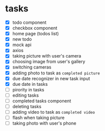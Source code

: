 
# tasks

- [x] todo component
- [x] checkbox component
- [x] home page (todos list)
- [x] new todo
- [x] mock api
- [x] axios
- [x] taking picture with user's camera
- [x] choosing image from user's gallery
- [x] switching cameras
- [x] adding photo to task as `completed picture`
- [x] due date recognizer in new task input
- [x] due date in tasks
- [ ] pirority in tasks
- [ ] editing tasks
- [ ] completed tasks component
- [ ] deleting tasks
- [ ] adding video to task as `completed video`
- [ ] flash when taking picture
- [ ] taking photo with user's phone
